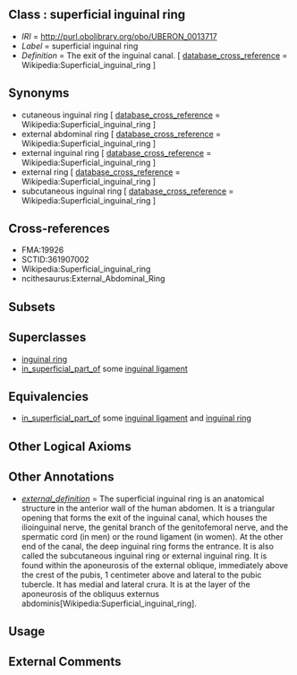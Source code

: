 
## Class : superficial inguinal ring

 * *IRI* = http://purl.obolibrary.org/obo/UBERON_0013717
 * *Label* = superficial inguinal ring
 * *Definition* = The exit of the inguinal canal. [ [database_cross_reference](../../ef/oboInOwl#hasDbXref.md) = Wikipedia:Superficial_inguinal_ring ]

## Synonyms

 * cutaneous inguinal ring [ [database_cross_reference](../../ef/oboInOwl#hasDbXref.md) = Wikipedia:Superficial_inguinal_ring ]
 * external abdominal ring [ [database_cross_reference](../../ef/oboInOwl#hasDbXref.md) = Wikipedia:Superficial_inguinal_ring ]
 * external inguinal ring [ [database_cross_reference](../../ef/oboInOwl#hasDbXref.md) = Wikipedia:Superficial_inguinal_ring ]
 * external ring [ [database_cross_reference](../../ef/oboInOwl#hasDbXref.md) = Wikipedia:Superficial_inguinal_ring ]
 * subcutaneous inguinal ring [ [database_cross_reference](../../ef/oboInOwl#hasDbXref.md) = Wikipedia:Superficial_inguinal_ring ]

## Cross-references

 * FMA:19926
 * SCTID:361907002
 * Wikipedia:Superficial_inguinal_ring
 * ncithesaurus:External_Abdominal_Ring

## Subsets


## Superclasses

 * [inguinal ring](../../UBERON/74/UBERON_0006674.md)
 * [in_superficial_part_of](../../BSPO/00/BSPO_0001100.md) some [inguinal ligament](../../UBERON/04/UBERON_0006204.md)

## Equivalencies

 * [in_superficial_part_of](../../BSPO/00/BSPO_0001100.md) some [inguinal ligament](../../UBERON/04/UBERON_0006204.md) and [inguinal ring](../../UBERON/74/UBERON_0006674.md)

## Other Logical Axioms


## Other Annotations

 * *[external_definition](../../UBPROP/01/UBPROP_0000001.md)* = The superficial inguinal ring is an anatomical structure in the anterior wall of the human abdomen. It is a triangular opening that forms the exit of the inguinal canal, which houses the ilioinguinal nerve, the genital branch of the genitofemoral nerve, and the spermatic cord (in men) or the round ligament (in women). At the other end of the canal, the deep inguinal ring forms the entrance. It is also called the subcutaneous inguinal ring or external inguinal ring. It is found within the aponeurosis of the external oblique, immediately above the crest of the pubis, 1 centimeter above and lateral to the pubic tubercle. It has medial and lateral crura. It is at the layer of the aponeurosis of the obliquus externus abdominis[Wikipedia:Superficial_inguinal_ring].

## Usage


## External Comments

